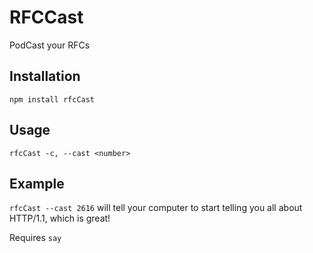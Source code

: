 # RFCCast
PodCast your RFCs

## Installation
`npm install rfcCast`

## Usage
`rfcCast -c, --cast <number>`

## Example

`rfcCast --cast 2616` will tell your computer to start telling you all about
HTTP/1.1, which is great!

Requires `say`
